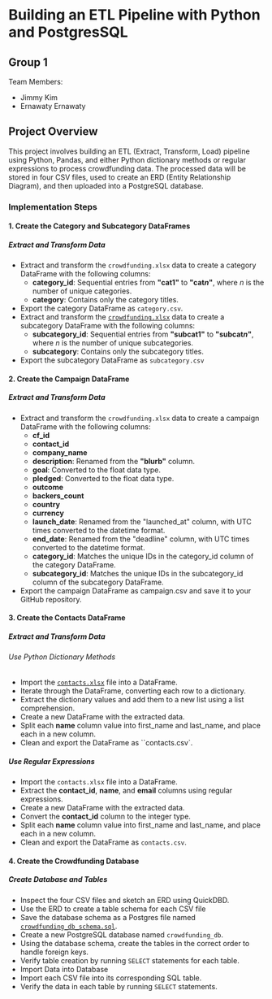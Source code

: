 # Building an ETL Pipeline with Python and PostgresSQL

## Group 1
Team Members: 
- Jimmy Kim 
- Ernawaty Ernawaty

## Project Overview
This project involves building an ETL (Extract, Transform, Load) pipeline using Python, Pandas, and either Python dictionary methods or regular expressions to process crowdfunding data. The processed data will be stored in four CSV files, used to create an ERD (Entity Relationship Diagram), and then uploaded into a PostgreSQL database.

### Implementation Steps
#### 1. Create the Category and Subcategory DataFrames
##### Extract and Transform Data
- Extract and transform the `crowdfunding.xlsx` data to create a category DataFrame with the following columns:
    - **category_id**: Sequential entries from **"cat1"** to **"cat*n*"**, where *n* is the number of unique categories.
    - **category**: Contains only the category titles.
- Export the category DataFrame as `category.csv`.
- Extract and transform the <code style ="color:blue">[crowdfunding.xlsx](https://github.com/j91k/Crowdfunding_ETL/blob/main/Resources/crowdfunding.xlsx)</code> data to create a subcategory DataFrame with the following columns:
    - **subcategory_id**: Sequential entries from **"subcat1"** to **"subcat*n*"**, where *n* is the number of unique subcategories.
    - **subcategory**: Contains only the subcategory titles.
- Export the subcategory DataFrame as `subcategory.csv`

#### 2. Create the Campaign DataFrame
##### Extract and Transform Data
- Extract and transform the `crowdfunding.xlsx` data to create a campaign DataFrame with the following columns:
    - **cf_id**
    - **contact_id**
    - **company_name**
    - **description**: Renamed from the **"blurb"** column.
    - **goal**: Converted to the float data type.
    - **pledged**: Converted to the float data type.
    - **outcome**
    - **backers_count**
    - **country**
    - **currency**
    - **launch_date**: Renamed from the "launched_at" column, with UTC times converted to the datetime format.
    - **end_date**: Renamed from the "deadline" column, with UTC times converted to the datetime format.
    - **category_id**: Matches the unique IDs in the category_id column of the category DataFrame.
    - **subcategory_id**: Matches the unique IDs in the subcategory_id column of the subcategory DataFrame.
- Export the campaign DataFrame as campaign.csv and save it to your GitHub repository.

#### 3. Create the Contacts DataFrame
##### Extract and Transform Data
###### Use Python Dictionary Methods
- Import the <code style ="color:blue">[contacts.xlsx](https://github.com/j91k/Crowdfunding_ETL/blob/main/Resources/contacts.xlsx)</code> file into a DataFrame.
- Iterate through the DataFrame, converting each row to a dictionary.
- Extract the dictionary values and add them to a new list using a list comprehension.
- Create a new DataFrame with the extracted data.
- Split each **name** column value into first_name and last_name, and place each in a new column.
- Clean and export the DataFrame as ``contacts.csv`. 

##### Use Regular Expressions
- Import the `contacts.xlsx` file into a DataFrame.
- Extract the **contact_id**, **name**, and **email** columns using regular expressions.
- Create a new DataFrame with the extracted data.
- Convert the **contact_id** column to the integer type.
- Split each **name** column value into first_name and last_name, and place each in a new column.
- Clean and export the DataFrame as `contacts.csv`. 

#### 4. Create the Crowdfunding Database
##### Create Database and Tables
- Inspect the four CSV files and sketch an ERD using QuickDBD.
- Use the ERD to create a table schema for each CSV file
- Save the database schema as a Postgres file named <code style ="color:blue">[crowdfunding_db_schema.sql](https://github.com/j91k/Crowdfunding_ETL/blob/main/crowdfunding_db_jKim_eErnie.sql)</code>.
- Create a new PostgreSQL database named `crowdfunding_db`.
- Using the database schema, create the tables in the correct order to handle foreign keys.
- Verify table creation by running `SELECT` statements for each table.
- Import Data into Database
- Import each CSV file into its corresponding SQL table.
- Verify the data in each table by running `SELECT` statements.